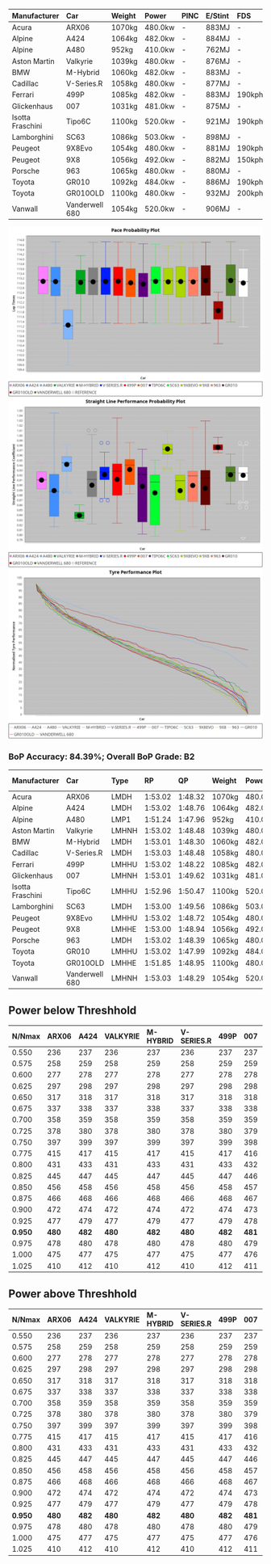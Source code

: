 | Manufacturer     | Car            | Weight | Power   | PINC    | E/Stint | FDS     |
|:-|:-|:-|:-|:-|:-|:-|
| Acura            | ARX06          | 1070kg | 480.0kw |    -    | 883MJ   |    -    |
| Alpine           | A424           | 1064kg | 482.0kw |    -    | 884MJ   |    -    |
| Alpine           | A480           | 952kg  | 410.0kw |    -    | 762MJ   |    -    |
| Aston Martin     | Valkyrie       | 1039kg | 480.0kw |    -    | 876MJ   |    -    |
| BMW              | M-Hybrid       | 1060kg | 482.0kw |    -    | 883MJ   |    -    |
| Cadillac         | V-Series.R     | 1058kg | 480.0kw |    -    | 877MJ   |    -    |
| Ferrari          | 499P           | 1085kg | 482.0kw |    -    | 883MJ   | 190kph  |
| Glickenhaus      | 007            | 1031kg | 481.0kw |    -    | 875MJ   |    -    |
| Isotta Fraschini | Tipo6C         | 1100kg | 520.0kw |    -    | 921MJ   | 190kph  |
| Lamborghini      | SC63           | 1086kg | 503.0kw |    -    | 898MJ   |    -    |
| Peugeot          | 9X8Evo         | 1054kg | 480.0kw |    -    | 881MJ   | 190kph  |
| Peugeot          | 9X8            | 1056kg | 492.0kw |    -    | 882MJ   | 150kph  |
| Porsche          | 963            | 1065kg | 480.0kw |    -    | 880MJ   |    -    |
| Toyota           | GR010          | 1092kg | 484.0kw |    -    | 886MJ   | 190kph  |
| Toyota           | GR010OLD       | 1100kg | 480.0kw |    -    | 932MJ   | 200kph  |
| Vanwall          | Vanderwell 680 | 1054kg | 520.0kw |    -    | 906MJ   |    -    |

![PACECHART](./IMG/AUTO.png)
![STRAIGHTLINEPERFORMANCECHART](./IMG/AUTO_sp.png)
![TYREPERFORMANCECHART](./IMG/AUTO_tw.png)

### BoP Accuracy: 84.39%; Overall BoP Grade: B2
| Manufacturer     | Car            | Type  | RP      | QP      | Weight | Power¹  | Threshhold | PINC    | Power²   | E/Stint | AVG Vmax  | FDS     | RDLC | L/Stint | BOP-Grade | Model Accuracy | Model Points | Match%  | SimDiff |
|:-|:-|:-|:-|:-|:-|:-|:-|:-|:-|:-|:-|:-|:-|:-|:-|:-|:-|:-|:-|
| Acura            | ARX06          | LMDH  | 1:53.02 | 1:48.32 | 1070kg | 480.0kw | 0.0kph     |    -    | 480.00kw |  883MJ  | 273.36kph |    -    | 1.00 | 33      | +A2       | 100.00%        | 996          | 93.71%  | #       |
| Alpine           | A424           | LMDH  | 1:53.02 | 1:48.76 | 1064kg | 482.0kw | 0.0kph     |    -    | 482.00kw |  884MJ  | 270.62kph |    -    | 1.01 | 33      | +A2       | 99.37%         | 2056         | 90.90%  | #       |
| Alpine           | A480           | LMP1  | 1:51.24 | 1:47.96 |  952kg | 410.0kw | 0.0kph     |    -    | 410.00kw |  762MJ  | 277.07kph |    -    | 0.97 | 31      | -Ω1       | 96.76%         | 1135         | 26.26%  | #       |
| Aston Martin     | Valkyrie       | LMHNH | 1:53.02 | 1:48.48 | 1039kg | 480.0kw | 0.0kph     |    -    | 480.00kw |  876MJ  | 263.86kph |    -    | 1.05 | 33      | +C2       | 100.00%        | 247          | 73.32%  | #       |
| BMW              | M-Hybrid       | LMDH  | 1:53.01 | 1:48.30 | 1060kg | 482.0kw | 0.0kph     |    -    | 482.00kw |  883MJ  | 273.33kph |    -    | 1.01 | 33      | ~A1       | 99.20%         | 3081         | 96.58%  | #       |
| Cadillac         | V-Series.R     | LMDH  | 1:53.03 | 1:48.48 | 1058kg | 480.0kw | 0.0kph     |    -    | 480.00kw |  877MJ  | 274.58kph |    -    | 1.01 | 33      | +B1       | 99.22%         | 5358         | 87.00%  | #       |
| Ferrari          | 499P           | LMHHU | 1:53.02 | 1:48.22 | 1085kg | 482.0kw | 0.0kph     |    -    | 482.00kw |  883MJ  | 273.23kph | 190kph  | 1.02 | 33      | ~A1       | 99.93%         | 6954         | 100.00% | #       |
| Glickenhaus      | 007            | LMHNH | 1:53.01 | 1:49.62 | 1031kg | 481.0kw | 0.0kph     |    -    | 481.00kw |  875MJ  | 278.48kph |    -    | 0.97 | 33      | +B1       | 94.07%         | 2174         | 87.84%  | #       |
| Isotta Fraschini | Tipo6C         | LMHHU | 1:52.96 | 1:50.47 | 1100kg | 520.0kw | 0.0kph     |    -    | 520.00kw |  921MJ  | 274.05kph | 190kph  | 1.02 | 33      | +C2       | 97.73%         | 129          | 70.57%  | #       |
| Lamborghini      | SC63           | LMDH  | 1:53.00 | 1:49.56 | 1086kg | 503.0kw | 0.0kph     |    -    | 503.00kw |  898MJ  | 271.03kph |    -    | 1.02 | 33      | ~A1       | 100.00%        | 784          | 98.26%  | #       |
| Peugeot          | 9X8Evo         | LMHHU | 1:53.02 | 1:48.72 | 1054kg | 480.0kw | 0.0kph     |    -    | 480.00kw |  881MJ  | 284.45kph | 190kph  | 1.00 | 33      | +A2       | 100.00%        | 1458         | 91.47%  | #       |
| Peugeot          | 9X8            | LMHHE | 1:53.00 | 1:48.94 | 1056kg | 492.0kw | 0.0kph     |    -    | 492.00kw |  882MJ  | 272.00kph | 150kph  | 1.02 | 33      | ~A1       | 98.36%         | 4506         | 100.00% | #       |
| Porsche          | 963            | LMDH  | 1:53.02 | 1:48.39 | 1065kg | 480.0kw | 0.0kph     |    -    | 480.00kw |  880MJ  | 272.00kph |    -    | 1.01 | 33      | ~A1       | 99.87%         | 14199        | 100.00% | #       |
| Toyota           | GR010          | LMHHU | 1:53.02 | 1:47.99 | 1092kg | 484.0kw | 0.0kph     |    -    | 484.00kw |  886MJ  | 270.32kph | 190kph  | 1.01 | 33      | ~A1       | 99.92%         | 5012         | 100.00% | #       |
| Toyota           | GR010OLD       | LMHHE | 1:51.85 | 1:48.95 | 1100kg | 480.0kw | 0.0kph     |    -    | 480.00kw |  932MJ  | 281.67kph | 200kph  | 0.99 | 33      | -Ω1       | 100.00%        | 351          | 34.33%  | #       |
| Vanwall          | Vanderwell 680 | LMHNH | 1:53.03 | 1:48.29 | 1054kg | 520.0kw | 0.0kph     |    -    | 520.00kw |  906MJ  | 279.66kph |    -    | 0.99 | 33      | ~A1       | 95.37%         | 639          | 100.00% | #       |

## Power below Threshhold
| N/Nmax    | ARX06   | A424    | VALKYRIE | M-HYBRID | V-SERIES.R | 499P    | 007     | TIPO6C  | SC63    | 9X8EVO  | 9X8     | 963     | GR010   | GR010OLD | VANDERWELL 680 | ​     | RPM      | A480    |
|:-|:-|:-|:-|:-|:-|:-|:-|:-|:-|:-|:-|:-|:-|:-|:-|:-|:-|:-|
|  0.550    |  236    |  237    |  236     |  237     |  236       |  237    |  237    |  256    |  248    |  236    |  242    |  236    |  238    |  236     |  256           |  ​    |   --     |   -     |
|  0.575    |  258    |  259    |  258     |  259     |  258       |  259    |  259    |  279    |  271    |  258    |  265    |  258    |  260    |  258     |  279           |  ​    |   --     |   -     |
|  0.600    |  277    |  278    |  277     |  278     |  277       |  278    |  278    |  300    |  291    |  277    |  284    |  277    |  279    |  277     |  300           |  ​    |   --     |   -     |
|  0.625    |  297    |  298    |  297     |  298     |  297       |  298    |  298    |  322    |  311    |  297    |  304    |  297    |  299    |  297     |  322           |  ​    |   --     |   -     |
|  0.650    |  317    |  318    |  317     |  318     |  317       |  318    |  318    |  343    |  332    |  317    |  325    |  317    |  320    |  317     |  343           |  ​    |   --     |   -     |
|  0.675    |  337    |  338    |  337     |  338     |  337       |  338    |  338    |  365    |  353    |  337    |  345    |  337    |  340    |  337     |  365           |  ​    |   --     |   -     |
|  0.700    |  358    |  359    |  358     |  359     |  358       |  359    |  359    |  387    |  374    |  358    |  366    |  358    |  361    |  358     |  387           |  ​    |   --     |   -     |
|  0.725    |  378    |  380    |  378     |  380     |  378       |  380    |  379    |  409    |  395    |  378    |  387    |  378    |  381    |  378     |  409           |  ​    |   --     |   -     |
|  0.750    |  397    |  399    |  397     |  399     |  397       |  399    |  398    |  430    |  416    |  397    |  407    |  397    |  400    |  397     |  430           |  ​    |   --     |   -     |
|  0.775    |  415    |  417    |  415     |  417     |  415       |  417    |  416    |  449    |  435    |  415    |  425    |  415    |  418    |  415     |  449           |  ​    |  5000    |  241    |
|  0.800    |  431    |  433    |  431     |  433     |  431       |  433    |  432    |  467    |  452    |  431    |  442    |  431    |  435    |  431     |  467           |  ​    |  5500    |  284    |
|  0.825    |  445    |  447    |  445     |  447     |  445       |  447    |  446    |  482    |  467    |  445    |  456    |  445    |  449    |  445     |  482           |  ​    |  6000    |  318    |
|  0.850    |  456    |  458    |  456     |  458     |  456       |  458    |  457    |  494    |  478    |  456    |  467    |  456    |  460    |  456     |  494           |  ​    |  6500    |  359    |
|  0.875    |  466    |  468    |  466     |  468     |  466       |  468    |  467    |  505    |  488    |  466    |  477    |  466    |  470    |  466     |  505           |  ​    |  7000    |  401    |
|  0.900    |  472    |  474    |  472     |  474     |  472       |  474    |  473    |  512    |  495    |  472    |  484    |  472    |  476    |  472     |  512           |  ​    |  7500    |  411    |
|  0.925    |  477    |  479    |  477     |  479     |  477       |  479    |  478    |  517    |  500    |  477    |  489    |  477    |  481    |  477     |  517           |  ​    |  8000    |  407    |
| **0.950** | **480** | **482** | **480**  | **482**  | **480**    | **482** | **481** | **520** | **503** | **480** | **492** | **480** | **484** | **480**  | **520**        | **​** | **8500** | **410** |
|  0.975    |  478    |  480    |  478     |  480     |  478       |  480    |  479    |  518    |  501    |  478    |  490    |  478    |  482    |  478     |  518           |  ​    |  9000    |  205    |
|  1.000    |  475    |  477    |  475     |  477     |  475       |  477    |  476    |  514    |  498    |  475    |  487    |  475    |  479    |  475     |  514           |  ​    |   --     |   -     |
|  1.025    |  410    |  412    |  410     |  412     |  410       |  412    |  411    |  444    |  430    |  410    |  420    |  410    |  413    |  410     |  444           |  ​    |   --     |   -     |

## Power above Threshhold
| N/Nmax    | ARX06   | A424    | VALKYRIE | M-HYBRID | V-SERIES.R | 499P    | 007     | TIPO6C  | SC63    | 9X8EVO  | 9X8     | 963     | GR010   | GR010OLD | VANDERWELL 680 | ​     | RPM      | A480    |
|:-|:-|:-|:-|:-|:-|:-|:-|:-|:-|:-|:-|:-|:-|:-|:-|:-|:-|:-|
|  0.550    |  236    |  237    |  236     |  237     |  236       |  237    |  237    |  256    |  248    |  236    |  242    |  236    |  238    |  236     |  256           |  ​    |   --     |   -     |
|  0.575    |  258    |  259    |  258     |  259     |  258       |  259    |  259    |  279    |  271    |  258    |  265    |  258    |  260    |  258     |  279           |  ​    |   --     |   -     |
|  0.600    |  277    |  278    |  277     |  278     |  277       |  278    |  278    |  300    |  291    |  277    |  284    |  277    |  279    |  277     |  300           |  ​    |   --     |   -     |
|  0.625    |  297    |  298    |  297     |  298     |  297       |  298    |  298    |  322    |  311    |  297    |  304    |  297    |  299    |  297     |  322           |  ​    |   --     |   -     |
|  0.650    |  317    |  318    |  317     |  318     |  317       |  318    |  318    |  343    |  332    |  317    |  325    |  317    |  320    |  317     |  343           |  ​    |   --     |   -     |
|  0.675    |  337    |  338    |  337     |  338     |  337       |  338    |  338    |  365    |  353    |  337    |  345    |  337    |  340    |  337     |  365           |  ​    |   --     |   -     |
|  0.700    |  358    |  359    |  358     |  359     |  358       |  359    |  359    |  387    |  374    |  358    |  366    |  358    |  361    |  358     |  387           |  ​    |   --     |   -     |
|  0.725    |  378    |  380    |  378     |  380     |  378       |  380    |  379    |  409    |  395    |  378    |  387    |  378    |  381    |  378     |  409           |  ​    |   --     |   -     |
|  0.750    |  397    |  399    |  397     |  399     |  397       |  399    |  398    |  430    |  416    |  397    |  407    |  397    |  400    |  397     |  430           |  ​    |   --     |   -     |
|  0.775    |  415    |  417    |  415     |  417     |  415       |  417    |  416    |  449    |  435    |  415    |  425    |  415    |  418    |  415     |  449           |  ​    |  5000    |  241    |
|  0.800    |  431    |  433    |  431     |  433     |  431       |  433    |  432    |  467    |  452    |  431    |  442    |  431    |  435    |  431     |  467           |  ​    |  5500    |  284    |
|  0.825    |  445    |  447    |  445     |  447     |  445       |  447    |  446    |  482    |  467    |  445    |  456    |  445    |  449    |  445     |  482           |  ​    |  6000    |  318    |
|  0.850    |  456    |  458    |  456     |  458     |  456       |  458    |  457    |  494    |  478    |  456    |  467    |  456    |  460    |  456     |  494           |  ​    |  6500    |  359    |
|  0.875    |  466    |  468    |  466     |  468     |  466       |  468    |  467    |  505    |  488    |  466    |  477    |  466    |  470    |  466     |  505           |  ​    |  7000    |  401    |
|  0.900    |  472    |  474    |  472     |  474     |  472       |  474    |  473    |  512    |  495    |  472    |  484    |  472    |  476    |  472     |  512           |  ​    |  7500    |  411    |
|  0.925    |  477    |  479    |  477     |  479     |  477       |  479    |  478    |  517    |  500    |  477    |  489    |  477    |  481    |  477     |  517           |  ​    |  8000    |  407    |
| **0.950** | **480** | **482** | **480**  | **482**  | **480**    | **482** | **481** | **520** | **503** | **480** | **492** | **480** | **484** | **480**  | **520**        | **​** | **8500** | **410** |
|  0.975    |  478    |  480    |  478     |  480     |  478       |  480    |  479    |  518    |  501    |  478    |  490    |  478    |  482    |  478     |  518           |  ​    |  9000    |  205    |
|  1.000    |  475    |  477    |  475     |  477     |  475       |  477    |  476    |  514    |  498    |  475    |  487    |  475    |  479    |  475     |  514           |  ​    |   --     |   -     |
|  1.025    |  410    |  412    |  410     |  412     |  410       |  412    |  411    |  444    |  430    |  410    |  420    |  410    |  413    |  410     |  444           |  ​    |   --     |   -     |

